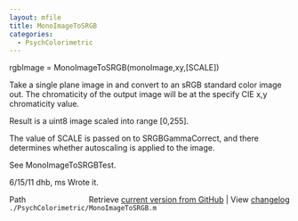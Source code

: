 ```yaml
---
layout: mfile
title: MonoImageToSRGB
categories:
  - PsychColorimetric
---
```


rgbImage = MonoImageToSRGB\(monoImage,xy,\[SCALE\]\)

Take a single plane image in and convert to an sRGB standard
color image out.  The chromaticity of the output image will
be at the specify CIE x,y chromaticity value.

Result is a uint8 image scaled into range \[0,255\].

The value of SCALE is passed on to SRGBGammaCorrect, and
there determines whether autoscaling is applied to the image.

See MonoImageToSRGBTest.

6/15/11  dhb, ms  Wrote it.


<div class="code_header" style="text-align:right;">
  <span style="float:left;">Path&nbsp;&nbsp;</span> <span class="counter">Retrieve <a href=
  "https://raw.github.com/Psychtoolbox-3/Psychtoolbox-3/beta/./PsychColorimetric/MonoImageToSRGB.m">current version from GitHub</a> | View <a href=
  "https://github.com/Psychtoolbox-3/Psychtoolbox-3/commits/beta/./PsychColorimetric/MonoImageToSRGB.m">changelog</a></span>
</div>
<div class="code">
  <code>./PsychColorimetric/MonoImageToSRGB.m</code>
</div>
